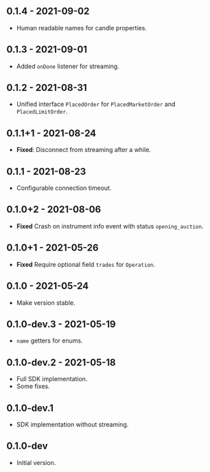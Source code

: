 ## 0.1.4 - 2021-09-02

* Human readable names for candle properties.

## 0.1.3 - 2021-09-01

* Added `onDone` listener for streaming.

## 0.1.2 - 2021-08-31

* Unified interface `PlacedOrder` for `PlacedMarketOrder` and `PlacedLimitOrder`.

## 0.1.1+1 - 2021-08-24

- **Fixed**: Disconnect from streaming after a while.

## 0.1.1 - 2021-08-23

- Configurable connection timeout.

## 0.1.0+2 - 2021-08-06

- **Fixed** Crash on instrument info event with status `opening_auction`.

## 0.1.0+1 - 2021-05-26

- **Fixed** Require optional field `trades` for `Operation`.

## 0.1.0 - 2021-05-24

- Make version stable.

## 0.1.0-dev.3 - 2021-05-19

- `name` getters for enums.

## 0.1.0-dev.2 - 2021-05-18

- Full SDK implementation.
- Some fixes.

## 0.1.0-dev.1

- SDK implementation without streaming.

## 0.1.0-dev

- Initial version.
